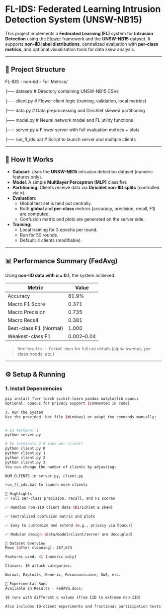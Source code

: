 # FL-IDS: Federated Learning Intrusion Detection System (UNSW-NB15)

This project implements a **Federated Learning (FL)** system for **Intrusion Detection** using the [Flower](https://flower.dev/) framework and the **UNSW-NB15** dataset. It supports **non-IID label distributions**, centralized evaluation with **per-class metrics**, and optional visualization tools for data skew analysis.

---

## 📁 Project Structure

FL-IDS - non-iid - Full Metrics/

├── dataset/ # Directory containing UNSW-NB15 CSVs

├── client.py # Flower client logic (training, validation, local metrics)

├── data.py # Data preprocessing and Dirichlet skewed partitioning

├── model.py # Neural network model and FL utility functions

├── server.py # Flower server with full evaluation metrics + plots

├── run_fl_ids.bat # Script to launch server and multiple clients


---

## 🚀 How It Works

- **Dataset**: Uses the **UNSW-NB15** intrusion detection dataset (numeric features only).
- **Model**: A simple **Multilayer Perceptron (MLP)** classifier.
- **Partitioning**: Clients receive data via **Dirichlet non-IID splits** (controlled via α).
- **Evaluation**:
  - Global test set is held out centrally.
  - Both **global** and **per-class** metrics (accuracy, precision, recall, F1) are computed.
  - Confusion matrix and plots are generated on the server side.
- **Training**:
  - Local training for 3 epochs per round.
  - Run for 50 rounds.
  - Default: 4 clients (modifiable).

---

## 📊 Performance Summary (FedAvg)

Using **non-IID data with α = 0.1**, the system achieved:

| Metric                | Value     |
|-----------------------|-----------|
| Accuracy              | 81.9%     |
| Macro F1 Score        | 0.371     |
| Macro Precision       | 0.735     |
| Macro Recall          | 0.381     |
| Best-class F1 (Normal)| 1.000     |
| Weakest-class F1      | 0.002–0.04|

> See `Results - FedAVG.docx` for full run details (alpha sweeps, per-class trends, etc.)

---

## ⚙️ Setup & Running

### 1. Install Dependencies

```bash
pip install flwr torch scikit-learn pandas matplotlib opacus
Optional: opacus for privacy support (commented in code)

3. Run the System
Use the provided .bat file (Windows) or adapt the commands manually:


# In terminal 1
python server.py

# In terminals 2–5 (one per client)
python client.py 0
python client.py 1
python client.py 2
python client.py 3
You can change the number of clients by adjusting:

NUM_CLIENTS in server.py, client.py

run_fl_ids.bat to launch more clients

📌 Highlights
✅ Full per-class precision, recall, and F1 scores

✅ Handles non-IID client data (Dirichlet α skew)

✅ Centralized confusion matrix and plots

✅ Easy to customize and extend (e.g., privacy via Opacus)

✅ Modular design (data/model/client/server are decoupled)

🔬 Dataset Overview
Rows (after cleaning): 257,673

Features used: 41 (numeric only)

Classes: 10 attack categories:

Normal, Exploits, Generic, Reconnaissance, DoS, etc.

🧪 Experimental Runs
Available in Results - FedAVG.docx:

16 runs with different α values (from IID to extreme non-IID)

Also includes 10-client experiments and fractional participation tests

